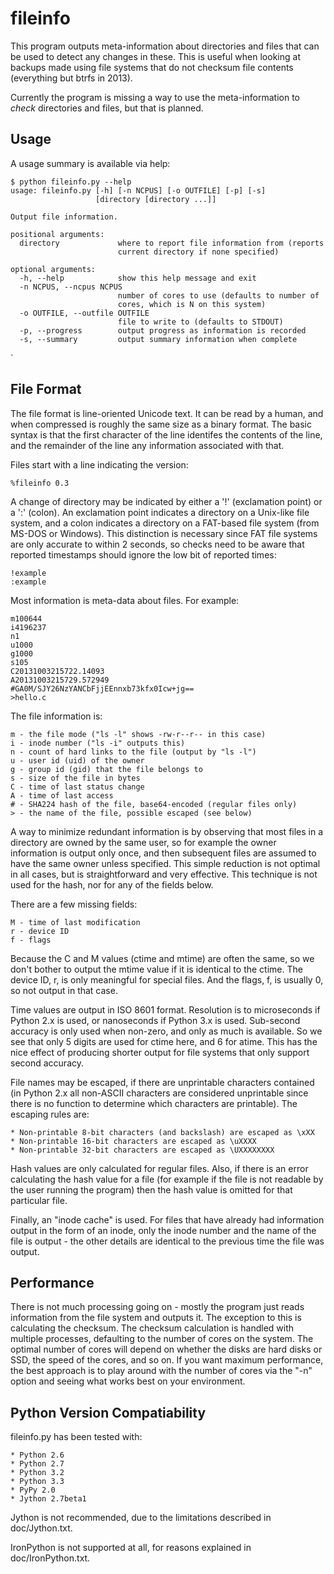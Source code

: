 fileinfo
====

This program outputs meta-information about directories and files that
can be used to detect any changes in these. This is useful when
looking at backups made using file systems that do not checksum file
contents (everything but btrfs in 2013).

Currently the program is missing a way to use the meta-information to
_check_ directories and files, but that is planned.

Usage
----
A usage summary is available via help:

    $ python fileinfo.py --help
    usage: fileinfo.py [-h] [-n NCPUS] [-o OUTFILE] [-p] [-s]
                       [directory [directory ...]]

    Output file information.

    positional arguments:
      directory             where to report file information from (reports 
                            current directory if none specified)
    
    optional arguments:
      -h, --help            show this help message and exit
      -n NCPUS, --ncpus NCPUS
                            number of cores to use (defaults to number of 
                            cores, which is N on this system)
      -o OUTFILE, --outfile OUTFILE
                            file to write to (defaults to STDOUT)
      -p, --progress        output progress as information is recorded
      -s, --summary         output summary information when complete
`

File Format
----
The file format is line-oriented Unicode text. It can be read by a
human, and when compressed is roughly the same size as a binary
format. The basic syntax is that the first character of the line
identifes the contents of the line, and the remainder of the line any
information associated with that.

Files start with a line indicating the version:

    %fileinfo 0.3

A change of directory may be indicated by either a '!' (exclamation
point) or a ':' (colon). An exclamation point indicates a directory on
a Unix-like file system, and a colon indicates a directory on a
FAT-based file system (from MS-DOS or Windows). This distinction is
necessary since FAT file systems are only accurate to within 2
seconds, so checks need to be aware that reported timestamps should
ignore the low bit of reported times:

    !example
    :example

Most information is meta-data about files. For example:

    m100644
    i4196237
    n1
    u1000
    g1000
    s105
    C20131003215722.14093
    A20131003215729.572949
    #GA0M/SJY26NzYANCbFjjEEnnxb73kfx0Icw+jg==
    >hello.c

The file information is:

    m - the file mode ("ls -l" shows -rw-r--r-- in this case)
    i - inode number ("ls -i" outputs this)
    n - count of hard links to the file (output by "ls -l")
    u - user id (uid) of the owner
    g - group id (gid) that the file belongs to
    s - size of the file in bytes
    C - time of last status change
    A - time of last access
    # - SHA224 hash of the file, base64-encoded (regular files only)
    > - the name of the file, possible escaped (see below)

A way to minimize redundant information is by observing that most
files in a directory are owned by the same user, so for example the
owner information is output only once, and then subsequent files are
assumed to have the same owner unless specified. This simple reduction
is not optimal in all cases, but is straightforward and very
effective. This technique is not used for the hash, nor for any of the
fields below.

There are a few missing fields:

    M - time of last modification
    r - device ID
    f - flags

Because the C and M values (ctime and mtime) are often the same, so we
don't bother to output the mtime value if it is identical to the
ctime. The device ID, r, is only meaningful for special files. And the
flags, f, is usually 0, so not output in that case.

Time values are output in ISO 8601 format. Resolution is to
microseconds if Python 2.x is used, or nanoseconds if Python 3.x is
used. Sub-second accuracy is only used when non-zero, and only as much
is available. So we see that only 5 digits are used for ctime here,
and 6 for atime. This has the nice effect of producing shorter output
for file systems that only support second accuracy.

File names may be escaped, if there are unprintable characters
contained (in Python 2.x all non-ASCII characters are considered
unprintable since there is no function to determine which characters
are printable). The escaping rules are:

    * Non-printable 8-bit characters (and backslash) are escaped as \xXX
    * Non-printable 16-bit characters are escaped as \uXXXX
    * Non-printable 32-bit characters are escaped as \UXXXXXXXX

Hash values are only calculated for regular files. Also, if there is
an error calculating the hash value for a file (for example if the
file is not readable by the user running the program) then the hash
value is omitted for that particular file.

Finally, an "inode cache" is used. For files that have already had
information output in the form of an inode, only the inode number and
the name of the file is output - the other details are identical to
the previous time the file was output.

Performance
----
There is not much processing going on - mostly the program just reads
information from the file system and outputs it. The exception to this
is calculating the checksum. The checksum calculation is handled with
multiple processes, defaulting to the number of cores on the system.
The optimal number of cores will depend on whether the disks are hard
disks or SSD, the speed of the cores, and so on. If you want maximum
performance, the best approach is to play around with the number of
cores via the "-n" option and seeing what works best on your
environment.

Python Version Compatiability
----
fileinfo.py has been tested with:

    * Python 2.6
    * Python 2.7
    * Python 3.2
    * Python 3.3
    * PyPy 2.0
    * Jython 2.7beta1

Jython is not recommended, due to the limitations described in
doc/Jython.txt.

IronPython is not supported at all, for reasons explained in
doc/IronPython.txt.

